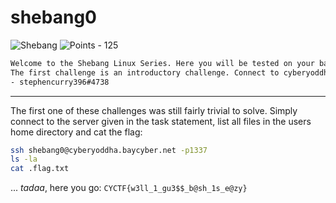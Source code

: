 # shebang0

![Shebang](https://img.shields.io/badge/Shebang--ff00ff?style=for-the-badge) ![Points - 125](https://img.shields.io/badge/Points-125-9cf?style=for-the-badge)

```txt
Welcome to the Shebang Linux Series. Here you will be tested on your basic command line knowledge! These challenges will be done threough an ssh connection. Also please do not try and mess up the challenges on purpose, and report any problems you find to the challenge author. The username is the challenge title, shebang0-6, and the password is the previous challenges flag, but for the first challenge, its shebang0
The first challenge is an introductory challenge. Connect to cyberyoddha.baycyber.net on port 1337 to recieve your flag!
- stephencurry396#4738
```

---

The first one of these challenges was still fairly trivial to solve. Simply connect to the server given in the task statement, list all files in the users home directory and cat the flag:

```bash
ssh shebang0@cyberyoddha.baycyber.net -p1337
ls -la
cat .flag.txt
```

... _tadaa_, here you go: `CYCTF{w3ll_1_gu3$$_b@sh_1s_e@zy}`
